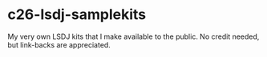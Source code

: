 # c26-lsdj-samplekits
My very own LSDJ kits that I make available to the public. No credit needed, but link-backs are appreciated.
